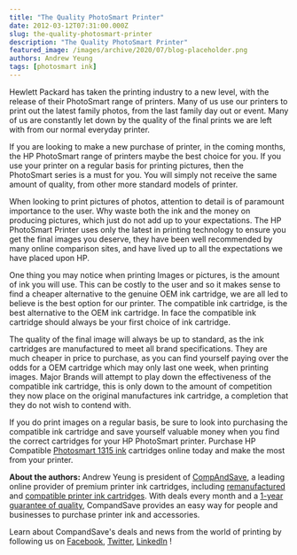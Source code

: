 ```yaml
---
title: "The Quality PhotoSmart Printer"
date: 2012-03-12T07:31:00.000Z
slug: the-quality-photosmart-printer
description: "The Quality PhotoSmart Printer"
featured_image: /images/archive/2020/07/blog-placeholder.png
authors: Andrew Yeung
tags: [photosmart ink]
---
```


Hewlett Packard has taken the printing industry to a new level, with the release of their PhotoSmart range of printers. Many of us use our printers to print out the latest family photos, from the last family day out or event. Many of us are constantly let down by the quality of the final prints we are left with from our normal everyday printer.

If you are looking to make a new purchase of printer, in the coming months, the HP PhotoSmart range of printers maybe the best choice for you. If you use your printer on a regular basis for printing pictures, then the PhotoSmart series is a must for you. You will simply not receive the same amount of quality, from other more standard models of printer. 

When looking to print pictures of photos, attention to detail is of paramount importance to the user. Why waste both the ink and the money on producing pictures, which just do not add up to your expectations. The HP PhotoSmart Printer uses only the latest in printing technology to ensure you get the final images you deserve, they have been well recommended by many online comparison sites, and have lived up to all the expectations we have placed upon HP.

One thing you may notice when printing Images or pictures, is the amount of ink you will use. This can be costly to the user and so it makes sense to find a cheaper alternative to the genuine OEM ink cartridge, we are all led to believe is the best option for our printer. The compatible ink cartridge, is the best alternative to the OEM ink cartridge. In face the compatible ink cartridge should always be your first choice of ink cartridge. 

The quality of the final image will always be up to standard, as the ink cartridges are manufactured to meet all brand specifications. They are much cheaper in price to purchase, as you can find yourself paying over the odds for a OEM cartridge which may only last one week, when printing images. Major Brands will attempt to play down the effectiveness of the compatible ink cartridge, this is only down to the amount of competition they now place on the original manufactures ink cartridge, a completion that they do not wish to contend with. 

If you do print images on a regular basis, be sure to look into purchasing the compatible ink cartridge and save yourself valuable money when you find the correct cartridges for your HP PhotoSmart printer. Purchase HP Compatible [Photosmart 1315 ink](https://www.compandsave.com/hp/photosmart/1315-ink-cartridges) cartridges online today and make the most from your printer.

**About the authors:** Andrew Yeung is president of [CompAndSave](https://www.compandsave.com/), a leading online provider of premium printer ink cartridges, including [remanufactured](https://www.compandsave.com/help) and [compatible printer ink cartridges](https://www.compandsave.com/help). With deals every month and a [1-year guarantee of quality](https://www.compandsave.com/help), CompandSave provides an easy way for people and businesses to purchase printer ink and accessories.

Learn about CompandSave's deals and news from the world of printing by following us on [Facebook](https://www.facebook.com/compandsave.ink), [Twitter](https://twitter.com/compandsave), [LinkedIn](https://www.linkedin.com) !